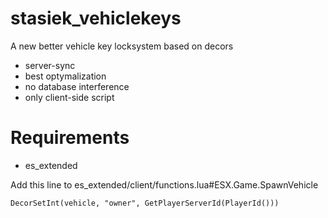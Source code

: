 # stasiek_vehiclekeys
 A new better vehicle key locksystem based on decors

- server-sync
- best optymalization
- no database interference
- only client-side script

# Requirements
- es_extended

Add this line to es_extended/client/functions.lua#ESX.Game.SpawnVehicle
```
DecorSetInt(vehicle, "owner", GetPlayerServerId(PlayerId()))
```
